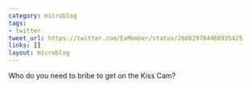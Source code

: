 ```yaml
---
category: microblog
tags:
- twitter
tweet_url: https://twitter.com/ExMember/status/268829784488935425
links: []
layout: microblog
---
```

Who do you need to bribe to get on the Kiss Cam?
